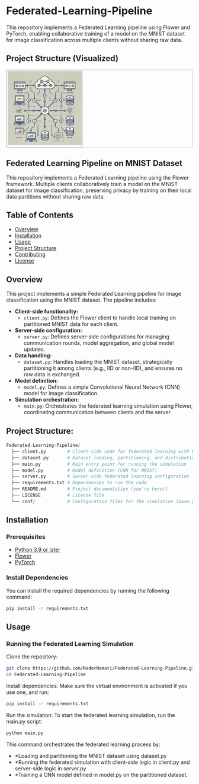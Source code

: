 # Federated-Learning-Pipeline

This repository implements a Federated Learning pipeline using Flower and PyTorch, enabling collaborative training of a model on the MNIST dataset for image classification across multiple clients without sharing raw data.

## Project Structure (Visualized)

<div align="center">
  <table border=0 style="border: 1.2px solid #c6c6c6 !important; border-spacing: 2px; width: auto !important;">
    <tr>
      <td valign=top style="border: 1.2px solid #c6c6c6 !important; padding: 2px !important;">
        <div align=center valign=top>
          <img src="https://raw.githubusercontent.com/NaderNemati/Federated-Learning-Pipeline/main/federated-learning-pipeline.png" alt="Project Structure" style="margin: 0px !important; height: 200px !important;">
        </div>
      </td>
    </tr>
  </table>
</div>

## Federated Learning Pipeline on MNIST Dataset

This repository implements a Federated Learning pipeline using the Flower framework. Multiple clients collaboratively train a model on the MNIST dataset for image classification, preserving privacy by training on their local data partitions without sharing raw data.  

## Table of Contents

- [Overview](#overview)
- [Installation](#installation)
- [Usage](#usage)
- [Project Structure](#project-structure)
- [Contributing](#contributing)
- [License](#license)

## Overview

This project implements a simple Federated Learning pipeline for image classification using the MNIST dataset. The pipeline includes:

* **Client-side functionality:**
    * `client.py`: Defines the Flower client to handle local training on partitioned MNIST data for each client.
* **Server-side configuration:**
    * `server.py`: Defines server-side configurations for managing communication rounds, model aggregation, and global model updates.
* **Data handling:**
    * `dataset.py`: Handles loading the MNIST dataset, strategically partitioning it among clients (e.g., IID or non-IID), and ensures no raw data is exchanged.
* **Model definition:**
    * `model.py`: Defines a simple Convolutional Neural Network (CNN) model for image classification.
* **Simulation orchestration:**
    * `main.py`: Orchestrates the federated learning simulation using Flower, coordinating communication between clients and the server.

## Project Structure:

```python
Federated-Learning-Pipeline/
  ├── client.py        # Client-side code for federated learning with Flower
  ├── dataset.py       # Dataset loading, partitioning, and distribution
  ├── main.py          # Main entry point for running the simulation
  ├── model.py         # Model definition (CNN for MNIST)
  ├── server.py        # Server-side federated learning configuration
  ├── requirements.txt # Dependencies to run the code
  ├── README.md        # Project documentation (you're here!)
  ├── LICENSE          # License file
  └── conf/            # Configuration files for the simulation (base.yaml)
```


## Installation

### Prerequisites

- [Python 3.9 or later](https://www.python.org/downloads/)
- [Flower](https://flower.dev/)
- [PyTorch](https://pytorch.org/)

### Install Dependencies

You can install the required dependencies by running the following command:

```bash
pip install -r requirements.txt
```


## Usage
### Running the Federated Learning Simulation
Clone the repository:

```bash
git clone https://github.com/NaderNemati/Federated-Learning-Pipeline.git
cd Federated-Learning-Pipeline
```

Install dependencies: Make sure the virtual environment is activated if you use one, and run:

```bash
pip install -r requirements.txt
```

Run the simulation: To start the federated learning simulation, run the main.py script:

```bash
python main.py
```

This command orchestrates the federated learning process by:

* *Loading and partitioning the MNIST dataset using dataset.py
* *Running the federated simulation with client-side logic in client.py and server-side logic in server.py
* *Training a CNN model defined in model.py on the partitioned dataset.
